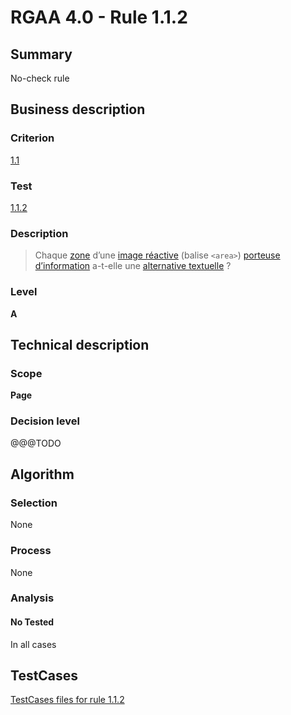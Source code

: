 # RGAA 4.0 - Rule 1.1.2

## Summary
No-check rule


## Business description

### Criterion
[1.1](https://www.numerique.gouv.fr/publications/rgaa-accessibilite/methode/criteres/#crit-1-1)

### Test
[1.1.2](https://www.numerique.gouv.fr/publications/rgaa-accessibilite/methode/criteres/#test-1-1-2)

### Description
> Chaque [zone](https://www.numerique.gouv.fr/publications/rgaa-accessibilite/methode/glossaire/#zone-d-une-image-reactive) d’une [image réactive](https://www.numerique.gouv.fr/publications/rgaa-accessibilite/methode/glossaire/#image-reactive) (balise `<area>`) [porteuse d’information](https://www.numerique.gouv.fr/publications/rgaa-accessibilite/methode/glossaire/#image-porteuse-d-information) a-t-elle une [alternative textuelle](https://www.numerique.gouv.fr/publications/rgaa-accessibilite/methode/glossaire/#alternative-textuelle-image) ?

### Level
**A**


## Technical description

### Scope
**Page**

### Decision level
@@@TODO


## Algorithm

### Selection
None

### Process
None

### Analysis

#### No Tested
In all cases


##  TestCases

[TestCases files for rule 1.1.2](https://gitlab.com/asqatasun/Asqatasun/-/tree/v5/rules/rules-rgaa4.0/src/test/resources/testcases/rgaa40//Rgaa40Rule010102/)


